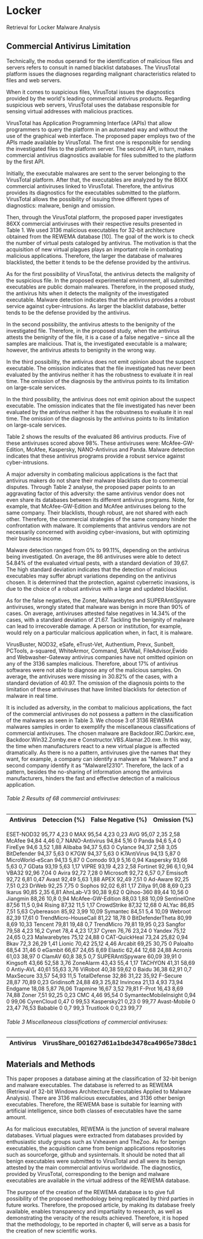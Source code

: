 # Locker
Retrieval for Locker Malware Analysis


## Commercial Antivirus Limitation

Technically, the modus operandi for the identification of malicious files and servers refers to consult in named blacklist databases. The VirusTotal platform issues the diagnoses regarding malignant characteristics related to files and web servers.

When it comes to suspicious files, VirusTotal issues the diagnostics provided by the world's leading commercial antivirus products. Regarding suspicious web servers, VirusTotal uses the database responsible for sensing virtual addresses with malicious practices.

VirusTotal has Application Programming Interface (APIs) that allow programmers to query the platform in an automated way and without the use of the graphical web interface. The proposed paper employs two of the APIs made available by VirusTotal. The first one is responsible for sending the investigated files to the platform server. The second API, in turn, makes commercial antivirus diagnostics available for files submitted to the platform by the first API.

Initially, the executable malwares are sent to the server belonging to the VirusTotal platform. After that, the executables are analyzed by the 86XX commercial antiviruses linked to VirusTotal. Therefore, the antivirus provides its diagnostics for the executables submitted to the platform. VirusTotal allows the possibility of issuing three different types of diagnostics: malware, benign and omission.

Then, through the VirusTotal platform, the proposed paper investigates 86XX commercial antiviruses with their respective results presented in Table 1. We used 3136 malicious executables for 32-bit architecture obtained from the REWEMA database [10]. The goal of the work is to check the number of virtual pests cataloged by antivirus. The motivation is that the acquisition of new virtual plagues plays an important role in combating malicious applications. Therefore, the larger the database of malwares blacklisted, the better it tends to be the defense provided by the antivirus.

As for the first possibility of VirusTotal, the antivirus detects the malignity of the suspicious file. In the proposed experimental environment, all submitted executables are public domain malwares. Therefore, in the proposed study, the antivirus hits when it detects the malignity of the investigated executable. Malware detection indicates that the antivirus provides a robust service against cyber-intrusions. As larger the blacklist database, better tends to be the defense provided by the antivirus.

In the second possibility, the antivirus attests to the benignity of the investigated file. Therefore, in the proposed study, when the antivirus attests the benignity of the file, it is a case of a false negative – since all the samples are malicious. That is, the investigated executable is a malware; however, the antivirus attests to benignity in the wrong way.

In the third possibility, the antivirus does not emit opinion about the suspect executable. The omission indicates that the file investigated has never been evaluated by the antivirus neither it has the robustness to evaluate it in real time. The omission of the diagnosis by the antivirus points to its limitation on large-scale services.

In the third possibility, the antivirus does not emit opinion about the suspect executable. The omission indicates that the file investigated has never been evaluated by the antivirus neither it has the robustness to evaluate it in real time. The omission of the diagnosis by the antivirus points to its limitation on large-scale services.

Table 2 shows the results of the evaluated 86 antivirus products. Five of these antiviruses scored above 98%. These antiviruses were: McAfee-GW-Edition, McAfee, Kaspersky, NANO-Antivirus and Panda. Malware detection indicates that these antivirus programs provide a robust service against cyber-intrusions.

A major adversity in combating malicious applications is the fact that antivirus makers do not share their malware blacklists due to commercial disputes. Through Table 2 analyse, the proposed paper points to an aggravating factor of this adversity: the same antivirus vendor does not even share its databases between its different antivirus programs. Note, for example, that McAfee-GW-Edition and McAfee antiviruses belong to the same company. Their blacklists, though robust, are not shared with each other. Therefore, the commercial strategies of the same company hinder the confrontation with malware. It complements that antivirus vendors are not necessarily concerned with avoiding cyber-invasions, but with optimizing their business income.

Malware detection ranged from 0% to 99.11%, depending on the antivirus being investigated. On average, the 86 antiviruses were able to detect 54.84% of the evaluated virtual pests, with a standard deviation of 39,67. The high standard deviation indicates that the detection of malicious executables may suffer abrupt variations depending on the antivirus chosen. It is determined that the protection, against cybernetic invasions, is due to the choice of a robust antivirus with a large and updated blacklist.

As for the false negatives, the Zoner, Malwarebytes and SUPERAntiSpyware antiviruses, wrongly stated that malware was benign in more than 90% of cases. On average, antiviruses attested false negatives in 14.34% of the cases, with a standard deviation of 21.67. Tackling the benignity of malware can lead to irrecoverable damage. A person or institution, for example, would rely on a particular malicious application when, in fact, it is malware.

VirusBuster, NOD32, eSafe, eTrust-Vet, Authentium, Prevx, Sunbelt, PCTools, a-squared, WhiteArmor, Command, SAVMail, FileAdvisor,Ewido and Webwasher-Gateway antivirus companies have not omitted opinion on any of the 3136 samples malicious. Therefore, about 17% of antivirus softwares were not able to diagnose any of the malicious samples. On average, the antiviruses were missing in 30.82% of the cases, with a standard deviation of 40.97. The omission of the diagnosis points to the limitation of these antiviruses that have limited blacklists for detection of malware in real time.

It is included as adversity, in the combat to malicious applications, the fact of the commercial antiviruses do not possess a pattern in the classification of the malwares as seen in Table 3. We choose 3 of 3136 REWEMA malwares samples in order to exemplify the miscellaneous classifications of commercial antiviruses. The chosen malware are Backdoor.IRC.Darkirc.exe, Backdoor.Win32.Zomby.exe e Constructor.VBS.Alamar.20.exe. In this way, the time when manufacturers react to a new virtual plague is affected dramatically. As there is no a pattern, antiviruses give the names that they want, for example, a company can identify a malware as "Malware.1" and a second company identify it as "Malware12310". Therefore, the lack of a pattern, besides the no-sharing of information among the antivirus manufacturers, hinders the fast and effective detection of a malicious application.


###### Table 2 Results of 68 commercial antiviruses:

Antivirus | Deteccion (%) | False Negative (%) | Omission (%)
--------- | ------------- | ------------------ | -------------
ESET-NOD32 95,77 4,23 0
MAX 95,54 4,23 0,23
AVG 95,07 2,35 2,58
McAfee 94,84 4,46 0,7
NANO-Antivirus 94,84 5,16 0
Panda 94,6 5,4 0
FireEye 94,6 3,52 1,88
Alibaba 94,37 5,63 0
Cylance 94,37 2,58 3,05
BitDefender 94,37 5,63 0
K7GW 94,37 5,63 0
K7AntiVirus 94,13 5,87 0
MicroWorld-eScan 94,13 5,87 0
Comodo 93,9 5,16 0,94
Kaspersky 93,66 5,63 0,7
GData 93,19 5,63 1,17
VIPRE 93,19 4,23 2,58
Fortinet 92,96 6,1 0,94
VBA32 92,96 7,04 0
Avira 92,72 7,28 0
Microsoft 92,72 6,57 0,7
Emsisoft 92,72 6,81 0,47
Avast 92,49 5,63 1,88
APEX 92,49 7,51 0
Ad-Aware 92,25 7,51 0,23
DrWeb 92,25 7,75 0
Sophos 92,02 6,81 1,17
Zillya 91,08 8,69 0,23
Ikarus 90,85 2,35 6,81
AhnLab-V3 90,38 9,62 0
Qihoo-360 89,44 10,56 0
Jiangmin 88,26 10,8 0,94
McAfee-GW-Edition 88,03 1,88 10,09
SentinelOne 87,56 11,5 0,94
Rising 87,32 11,5 1,17
CrowdStrike 87,32 12,68 0
ALYac 86,85 7,51 5,63
Cybereason 85,92 3,99 10,09
Symantec 84,51 5,4 10,09
Webroot 82,39 17,61 0
TrendMicro-HouseCall 81,22 18,78 0
BitDefenderTheta 80,99 8,69 10,33
Tencent 79,81 19,48 0,7
TrendMicro 79,81 19,95 0,23
Sangfor 79,58 4,23 16,2
Cynet 78,4 4,23 17,37
Cyren 76,76 23,24 0
Yandex 75,12 24,65 0,23
Malwarebytes 75,12 24,88 0
CAT-QuickHeal 73,24 25,82 0,94
Bkav 72,3 26,29 1,41
Lionic 70,42 25,12 4,46
Arcabit 69,25 30,75 0
Paloalto 68,54 31,46 0
eGambit 66,67 24,65 8,69
Elastic 62,44 12,68 24,88
Acronis 61,03 38,97 0
ClamAV 60,8 38,5 0,7
SUPERAntiSpyware 60,09 39,91 0
Kingsoft 43,66 52,58 3,76
ZoneAlarm 43,43 55,4 1,17
TACHYON 41,31 58,69 0
Antiy-AVL 40,61 55,63 3,76
ViRobot 40,38 59,62 0
Baidu 36,38 62,91 0,7
MaxSecure 33,57 54,93 11,5
TotalDefense 32,86 31,22 35,92
F-Secure 28,87 70,89 0,23
Gridinsoft 24,88 49,3 25,82
Invincea 21,13 4,93 73,94
Endgame 18,08 5,87 76,06
Trapmine 16,67 3,52 79,81
F-Prot 16,43 8,69 74,88
Zoner 7,51 92,25 0,23
CMC 4,46 95,54 0
SymantecMobileInsight 0,94 0 99,06
CyrenCloud 0,47 0 99,53
Kaspersky21 0,23 0 99,77
Avast-Mobile 0 23,47 76,53
Babable 0 0,7 99,3
Trustlook 0 0,23 99,77

###### Table 3 Miscellaneous classifications of commercial antiviruses:

Antivírus | VirusShare_001627d61a1bde3478ca4965e738dc1e | VirusShare_075efef8c9ca2f675be296d5f56406fa | VirusShare_0dab86f850fd3dafc98d0f2b401377d5
--------- | ------------------------------------------- | ------------------------------------------- | --------------------------------------------



## Materials and Methods

This paper proposes a database aiming at the classification of 32-bit benign and malware executables. The database is referred to as REWEMA (Retrieval of 32-bit Windows Architecture Executables Applied to Malware Analysis). There are 3136 malicious executables, and 3136 other benign executables. Therefore, the REWEMA base is suitable for learning with artificial intelligence, since both classes of executables have the same amount.

As for malicious executables, REWEMA is the junction of several malware databases. Virtual plagues were extracted from databases provided by enthusiastic study groups such as Vxheaven and TheZoo. As for benign executables, the acquisition came from benign applications repositories such as sourceforge, github and sysinternals. It should be noted that all benign executables were submitted to VirusTotal and all were its benign attested by the main commercial antivirus worldwide. The diagnostics, provided by VirusTotal, corresponding to the benign and malware executables are available in the virtual address of the REWEMA database.

The purpose of the creation of the REWEMA database is to give full possibility of the proposed methodology being replicated by third parties in future works. Therefore, the proposed article, by making its database freely available, enables transparency and impartiality to research, as well as demonstrating the veracity of the results achieved. Therefore, it is hoped that the methodology, to be reported in chapter 6, will serve as a basis for the creation of new scientific works.
